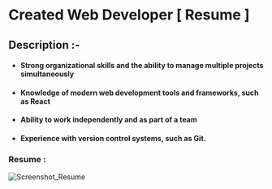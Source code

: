 # Created Web Developer [ Resume ]

 ## Description :-
- #### Strong organizational skills and the ability to manage multiple projects simultaneously 
- #### Knowledge of modern web development tools and frameworks, such as React
- ####  Ability to work independently and as part of a team
- #### Experience with version control systems, such as Git.
 
 ### Resume :
 ![Screenshot_Resume](https://github.com/anilbhangay/Personal-Portfolio/assets/107872928/71389e58-f9e5-4be5-a70b-870afd2d5dc9)
